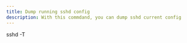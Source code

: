 ```yaml
---
title: Dump running sshd config
description: With this commdand, you can dump sshd current config
---
```

sshd -T
